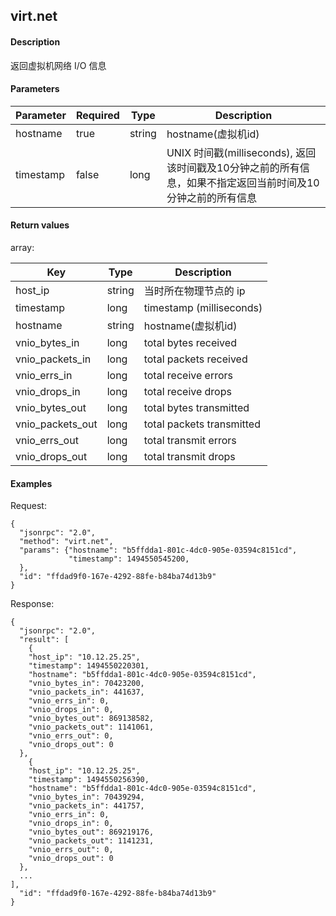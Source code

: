 virt.net
----------------

#### Description

返回虚拟机网络 I/O 信息

#### Parameters

|Parameter|Required|  Type  |                             Description                                      |
|---------|--------|--------|------------------------------------------------------------------------------|
|hostname |true    |string  |hostname(虚拟机id)|
|timestamp|false   |long    |UNIX 时间戳(milliseconds), 返回该时间戳及10分钟之前的所有信息，如果不指定返回当前时间及10分钟之前的所有信息|

#### Return values

array:

|     Key        | Type |                                             Description                                 |
|----------------|------|-----------------------------------------------------------------------------------------|
|host_ip         |string|当时所在物理节点的 ip|
|timestamp       |long  |timestamp (milliseconds)|
|hostname        |string|hostname(虚拟机id)|
|vnio_bytes_in   |long  |total bytes received|
|vnio_packets_in |long  |total packets received|
|vnio_errs_in    |long  |total receive errors|
|vnio_drops_in   |long  |total receive drops|
|vnio_bytes_out  |long  |total bytes transmitted|
|vnio_packets_out|long  |total packets transmitted|
|vnio_errs_out   |long  |total transmit errors|
|vnio_drops_out  |long  |total transmit drops|

#### Examples

Request: 

    {
      "jsonrpc": "2.0",
      "method": "virt.net",
      "params": {"hostname": "b5ffdda1-801c-4dc0-905e-03594c8151cd",
                 "timestamp": 1494550545200,
      },
      "id": "ffdad9f0-167e-4292-88fe-b84ba74d13b9" 
    }
    
Response: 

    {
      "jsonrpc": "2.0",
      "result": [
        {
        "host_ip": "10.12.25.25",
        "timestamp": 1494550220301,
        "hostname": "b5ffdda1-801c-4dc0-905e-03594c8151cd",
        "vnio_bytes_in": 70423200,
        "vnio_packets_in": 441637,
        "vnio_errs_in": 0,
        "vnio_drops_in": 0,
        "vnio_bytes_out": 869138582,
        "vnio_packets_out": 1141061,
        "vnio_errs_out": 0,
        "vnio_drops_out": 0
      },
        {
        "host_ip": "10.12.25.25",
        "timestamp": 1494550256390,
        "hostname": "b5ffdda1-801c-4dc0-905e-03594c8151cd",
        "vnio_bytes_in": 70439294,
        "vnio_packets_in": 441757,
        "vnio_errs_in": 0,
        "vnio_drops_in": 0,
        "vnio_bytes_out": 869219176,
        "vnio_packets_out": 1141231,
        "vnio_errs_out": 0,
        "vnio_drops_out": 0
      },
      ...
    ],
      "id": "ffdad9f0-167e-4292-88fe-b84ba74d13b9"
    }